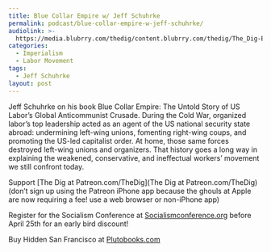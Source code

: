 ```yaml
---
title: Blue Collar Empire w/ Jeff Schuhrke
permalink: podcast/blue-collar-empire-w-jeff-schuhrke/
audiolink: >-
  https://media.blubrry.com/thedig/content.blubrry.com/thedig/The_Dig-EP_482-Schuhrke.mp3
categories:
  - Imperialism
  - Labor Movement
tags:
  - Jeff Schuhrke
layout: post
---
```


Jeff Schuhrke on his book Blue Collar Empire: The Untold Story of US Labor’s Global Anticommunist Crusade. During the Cold War, organized labor’s top leadership acted as an agent of the US national security state abroad: undermining left-wing unions, fomenting right-wing coups, and promoting the US-led capitalist order. At home, those same forces destroyed left-wing unions and organizers. That history goes a long way in explaining the weakened, conservative, and ineffectual workers’ movement we still confront today.

Support [The Dig at Patreon.com/TheDig](The Dig at Patreon.com/TheDig)
(don’t sign up using the Patreon iPhone app because the ghouls at Apple are now requiring a fee! use a web browser or non-iPhone app)

Register for the Socialism Conference at [Socialismconference.org](Socialismconference.org) before April 25th for an early bird discount!

Buy Hidden San Francisco at [Plutobooks.com](Plutobooks.com)
